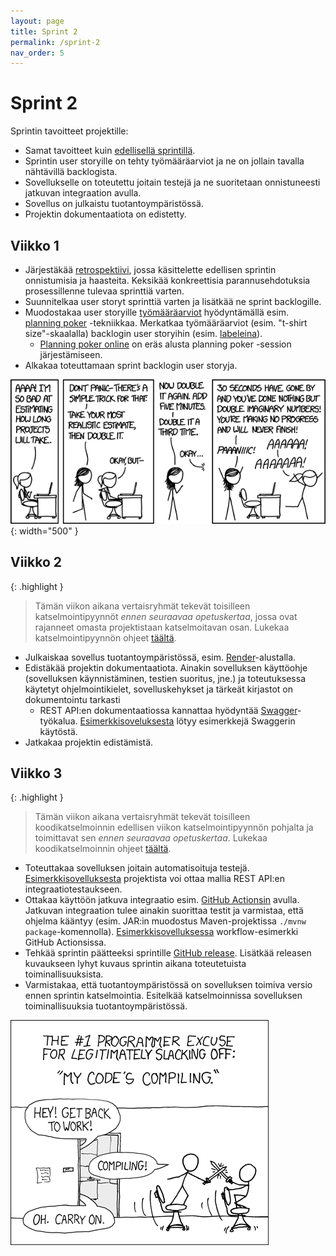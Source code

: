 ```yaml
---
layout: page
title: Sprint 2
permalink: /sprint-2
nav_order: 5
---
```


# Sprint 2

Sprintin tavoitteet projektille:

- Samat tavoitteet kuin [edellisellä sprintillä](/sprint-1).
- Sprintin user storyille on tehty työmääräarviot ja ne on jollain tavalla nähtävillä backlogista.
- Sovellukselle on toteutettu joitain testejä ja ne suoritetaan onnistuneesti jatkuvan integraation avulla.
- Sovellus on julkaistu tuotantoympäristössä.
- Projektin dokumentaatiota on edistetty.

## Viikko 1

- Järjestäkää [retrospektiivi](https://www.teamretro.com/retrospectives/mad-sad-glad-retrospective), jossa käsittelette edellisen sprintin onnistumisia ja haasteita. Keksikää konkreettisia parannusehdotuksia prosessillenne tulevaa sprinttiä varten.
- Suunnitelkaa user storyt sprinttiä varten ja lisätkää ne sprint backlogille.
- Muodostakaa user storyille [työmääräarviot](https://activecollab.com/blog/project-management/t-shirt-sizing) hyödyntämällä esim. [planning poker](https://www.mountaingoatsoftware.com/agile/planning-poker) -tekniikkaa. Merkatkaa työmääräarviot (esim. "t-shirt size"-skaalalla) backlogin user storyihin (esim. [labeleina](https://docs.github.com/en/issues/using-labels-and-milestones-to-track-work/managing-labels)).
  - [Planning poker online](https://planningpokeronline.com/) on eräs alusta planning poker -session järjestämiseen.
- Alkakaa toteuttamaan sprint backlogin user storyja.

![Pull request](/assets/planning.png){: width="500" }

## Viikko 2

{: .highlight }
> Tämän viikon aikana vertaisryhmät tekevät toisilleen katselmointipyynnöt _ennen seuraavaa opetuskertaa_, jossa ovat rajanneet omasta projektistaan katselmoitavan osan. Lukekaa katselmointipyynnön ohjeet [täältä](/koodikatselmointi).

- Julkaiskaa sovellus tuotantoympäristössä, esim. [Render](https://render.com/)-alustalla.
- Edistäkää projektin dokumentaatiota. Ainakin sovelluksen käyttöohje (sovelluksen käynnistäminen, testien suoritus, jne.) ja toteutuksessa käytetyt ohjelmointikielet, sovelluskehykset ja tärkeät kirjastot on dokumentointu tarkasti
  - REST API:en dokumentaatiossa kannattaa hyödyntää [Swagger](https://www.baeldung.com/spring-rest-openapi-documentation)-työkalua. [Esimerkkisoveluksesta](https://github.com/Kaltsoon/spring-boot-vite-example) lötyy esimerkkejä Swaggerin käytöstä.
- Jatkakaa projektin edistämistä.

## Viikko 3

{: .highlight }
> Tämän viikon aikana vertaisryhmät tekevät toisilleen koodikatselmoinnin edellisen viikon katselmointipyynnön pohjalta ja toimittavat sen _ennen seuraavaa opetuskertaa_. Lukekaa koodikatselmoinnin ohjeet [täältä](/koodikatselmointi).

- Toteuttakaa sovelluksen joitain automatisoituja testejä. [Esimerkkisovelluksesta](https://github.com/Kaltsoon/spring-boot-vite-example) projektista voi ottaa mallia REST API:en integraatiotestaukseen.
- Ottakaa käyttöön jatkuva integraatio esim. [GitHub Actionsin](https://docs.github.com/en/actions/learn-github-actions/understanding-github-actions) avulla. Jatkuvan integraation tulee ainakin suorittaa testit ja varmistaa, että ohjelma kääntyy (esim. JAR:in muodostus Maven-projektissa `./mvnw package`-komennolla). [Esimerkkisovelluksessa](https://github.com/Kaltsoon/spring-boot-vite-example/blob/main/.github/workflows/ci.yml) workflow-esimerkki GitHub Actionsissa.
- Tehkää sprintin päätteeksi sprintille [GitHub release](https://docs.github.com/en/repositories/releasing-projects-on-github/managing-releases-in-a-repository). Lisätkää releasen kuvaukseen lyhyt kuvaus sprintin aikana toteutetuista toiminallisuuksista.
- Varmistakaa, että tuotantoympäristössä on sovelluksen toimiva versio ennen sprintin katselmointia. Esitelkää katselmoinnissa sovelluksen toiminallisuuksia tuotantoympäristössä.

![Pull request](/assets/compiling.png)

